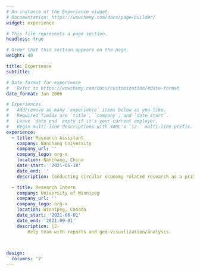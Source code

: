 ```yaml
---
# An instance of the Experience widget.
# Documentation: https://wowchemy.com/docs/page-builder/
widget: experience

# This file represents a page section.
headless: true

# Order that this section appears on the page.
weight: 40

title: Experience
subtitle:

# Date format for experience
#   Refer to https://wowchemy.com/docs/customization/#date-format
date_format: Jan 2006

# Experiences.
#   Add/remove as many `experience` items below as you like.
#   Required fields are `title`, `company`, and `date_start`.
#   Leave `date_end` empty if it's your current employer.
#   Begin multi-line descriptions with YAML's `|2-` multi-line prefix.
experience:
  - title: Research Assistant
    company: Nanchang University
    company_url: ''
    company_logo: org-x
    location: Nanchang, China
    date_start: '2021-06-18'
    date_end: ''
    description: Conducting circular economy related research as a primary investigator.

  - title: Research Intern
    company: University of Winnipeg
    company_url: ''
    company_logo: org-x
    location: Winnipeg, Canada
    date_start: '2021-06-01'
    date_end: '2021-09-01'
    description: |2-
        Help team with reports and geo-visualization/analysis.
        


design:
  columns: '2'
---
```

